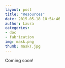 ```yaml
---
layout: post
title: "Resources"
date: 2015-05-18 18:54:46
author: Laura
categories: 
- doc
- fabrication
img: mask.png
thumb: maskT.jpg
---
```


Coming soon!